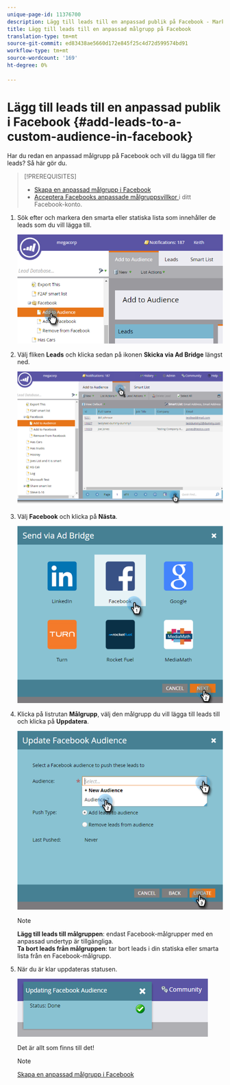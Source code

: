 ```yaml
---
unique-page-id: 11376700
description: Lägg till leads till en anpassad publik på Facebook - Marketo Docs - produktdokumentation
title: Lägg till leads till en anpassad målgrupp på Facebook
translation-type: tm+mt
source-git-commit: ed83438ae5660d172e845f25c4d72d599574bd91
workflow-type: tm+mt
source-wordcount: '169'
ht-degree: 0%

---
```



# Lägg till leads till en anpassad publik i Facebook {#add-leads-to-a-custom-audience-in-facebook}

Har du redan en anpassad målgrupp på Facebook och vill du lägga till fler leads? Så här gör du.

>[!PREREQUISITES]
>
>* [Skapa en anpassad målgrupp i Facebook](/help/marketo/product-docs/demand-generation/facebook/create-a-custom-audience-in-facebook.md)
>* [Acceptera Facebooks anpassade målgruppsvillkor ](https://www.facebook.com/ads/manage/customaudiences/tos.php) i ditt Facebook-konto.

>



1. Sök efter och markera den smarta eller statiska lista som innehåller de leads som du vill lägga till.

   ![](assets/one.png)

1. Välj fliken **Leads** och klicka sedan på ikonen **Skicka via Ad Bridge** längst ned.

   ![](assets/two-1.png)

1. Välj **Facebook** och klicka på **Nästa**.

   ![](assets/three.png)

1. Klicka på listrutan **Målgrupp**, välj den målgrupp du vill lägga till leads till och klicka på **Uppdatera**.

   ![](assets/4.png)

   >[!NOTE]
   >
   >**Lägg till leads till målgruppen**: endast Facebook-målgrupper med en anpassad undertyp är tillgängliga.\
   >**Ta bort leads från målgruppen**: tar bort leads i din statiska eller smarta lista från en Facebook-målgrupp.

1. När du är klar uppdateras statusen.

   ![](assets/five-1.png)

   Det är allt som finns till det!

   >[!NOTE]
   >
   >[Skapa en anpassad målgrupp i Facebook](/help/marketo/product-docs/demand-generation/facebook/create-a-custom-audience-in-facebook.md)
